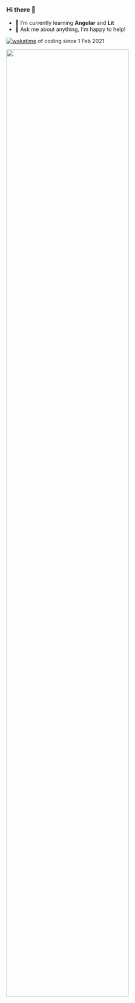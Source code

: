 ### Hi there 👋

- 🌱 I’m currently learning <b>Angular</b> and <b>Lit</b>
- 💬 Ask me about anything, I'm happy to help!

[![wakatime](https://wakatime.com/badge/user/2729ac0c-0ebb-4599-b424-3a6648627bff.svg)](https://wakatime.com/@2729ac0c-0ebb-4599-b424-3a6648627bff) of coding since 1 Feb 2021

<img src="https://github-readme-stats.vercel.app/api?username=marcopollacci&&show_icons=true&title_color=08fdd8&icon_color=bb2acf&text_color=ffffff&bg_color=0a192f" width="80%"/>

<!--
**marcopollacci/marcopollacci** is a ✨ _special_ ✨ repository because its `README.md` (this file) appears on your GitHub profile.

Here are some ideas to get you started:



- 👯 I’m looking to collaborate on ...
- 🤔 I’m looking for help with ...
- 📫 How to reach me: ...
- 😄 Pronouns: ...
- ⚡ Fun fact: ...
-->
